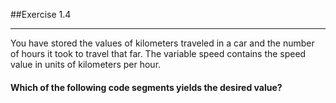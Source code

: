 ##Exercise 1.4
***
You have stored the values of kilometers traveled in a car and the number of
hours it took to travel that far.
The variable speed contains the speed value in units of kilometers per hour.
#### Which of the following code segments yields the desired value?